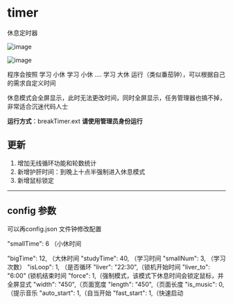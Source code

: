 # timer
休息定时器

![image](https://user-images.githubusercontent.com/30487483/214989507-abcffbc9-8187-42af-980a-d4dfaf152e0f.png)

![image](https://user-images.githubusercontent.com/30487483/214987725-7ce7976c-08e0-422f-ad97-0e9c3f9bb444.png)


程序会按照 学习 小休 学习 小休 .... 学习 大休 运行（类似番茄钟），可以根据自己的需求自定义时间

休息模式会全屏显示，此时无法更改时间，同时全屏显示，任务管理器也搞不掉，非常适合沉迷代码人士

**运行方式**：breakTimer.ext **请使用管理员身份运行**


更新
---
1. 增加无线循环功能和轮数统计
2. 新增护肝时间：到晚上十点半强制进入休息模式
3. 新增鼠标锁定
---

config 参数
---
可以再config.json 文件钟修改配置

 "smallTime": 6 （小休时间
 
 "bigTime": 12, （大休时间
 "studyTime": 40, （学习时间
 "smallNum": 3, （学习次数）
 "isLoop": 1, （是否循环
 "liver": "22:30",（锁机开始时间
 "liver_to": "6:00" (锁机结束时间
 "force": 1,（强制模式，该模式下休息时间会锁定鼠标，并全屏显式
 "width": "450",（页面宽度
 "length": "450",（页面长度
 "is_music": 0,（提示音乐
 "auto_start": 1,（自当开始
 "fast_start": 1,（快速启动








